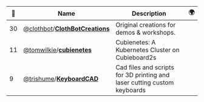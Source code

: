 |:star2: | Name | Description | 🌍|
|---|---|---|---|
|30|[@clothbot](https://github.com/clothbot)/[**ClothBotCreations**](https://github.com/clothbot/ClothBotCreations)|Original creations for demos & workshops.||
|11|[@tomwilkie](https://github.com/tomwilkie)/[**cubienetes**](https://github.com/tomwilkie/cubienetes)|Cubienetes: A Kubernetes Cluster on Cubieboard2s||
|9|[@trishume](https://github.com/trishume)/[**KeyboardCAD**](https://github.com/trishume/KeyboardCAD)|Cad files and scripts for 3D printing and laser cutting custom keyboards||

